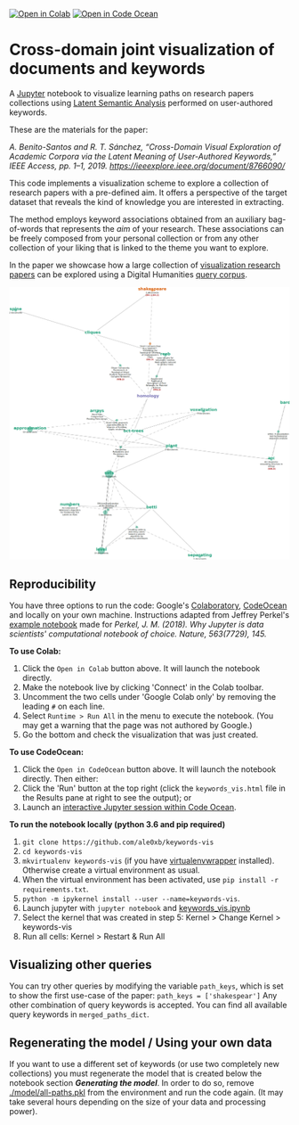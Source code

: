[![Open in Colab](https://colab.research.google.com/assets/colab-badge.svg)](https://colab.research.google.com/github/ale0xb/keywords-vis/blob/master/keywords_vis.ipynb)
[![Open in Code Ocean](https://codeocean.com/codeocean-assets/badge/open-in-code-ocean.svg)](https://doi.org/10.24433/CO.7350089.v1)

# Cross-domain joint visualization of documents and keywords

A [Jupyter](https://jupyter.org/) notebook to visualize learning paths on research papers collections using [Latent Semantic Analysis](http://www.scholarpedia.org/article/Latent_semantic_analysis) performed on user-authored keywords.

These are the materials for the paper:

*A. Benito-Santos and R. T. Sánchez, “Cross-Domain Visual Exploration of Academic Corpora via the Latent Meaning of User-Authored Keywords,” IEEE Access, pp. 1–1, 2019. https://ieeexplore.ieee.org/document/8766090/*

This code implements a visualization scheme to explore a collection of research papers with a pre-defined aim. It offers a perspective of the target dataset that reveals the kind of knowledge you are interested in extracting. 

The method employs keyword associations obtained from an auxiliary bag-of-words that represents the *aim* of your research. 
These associations can be freely composed from your personal collection or from any other collection of your liking that is linked to the theme you want to explore. 

In the paper we showcase how a large collection of [visualization research papers](https://vispubdata.org) can be explored using a Digital Humanities [query corpus](datasets/dh_papers-complete.json).

![alt text](img/use-case.png "Use case: Exploring relevant visualization methods for the analysis of Shakespeare's plays")

## Reproducibility 

You have three options to run the code: Google's [Colaboratory](https://research.google.com/colaboratory/), [CodeOcean](https://codeocean.com) and locally on your own machine. 
Instructions adapted from Jeffrey Perkel's [example notebook](https://github.com/jperkel/example_notebook) made for *Perkel, J. M. (2018). Why Jupyter is data scientists' computational notebook of choice. Nature, 563(7729), 145.*

**To use Colab:**
1. Click the `Open in Colab` button above. It will launch the notebook directly.
2. Make the notebook live by clicking 'Connect' in the Colab toolbar. 
3. Uncomment the two cells under 'Google Colab only' by removing the leading `#` on each line.
4. Select `Runtime > Run All` in the menu to execute the notebook. (You may get a warning that the page was not authored by Google.) 
5. Go the bottom and check the visualization that was just created.

**To use CodeOcean:**
1. Click the `Open in CodeOcean` button above. It will launch the notebook directly. Then either:
2. Click the 'Run' button at the top right (click the `keywords_vis.html` file in the Results pane at right to see the output); or 
3. Launch an [interactive Jupyter session within Code Ocean](https://help.codeocean.com/interactive-sessions/interactive-jupyter-sessions).

**To run the notebook locally (python 3.6 and pip required)**
1. `git clone https://github.com/ale0xb/keywords-vis`
2. `cd keywords-vis`
3. `mkvirtualenv keywords-vis` (if you have [virtualenvwrapper](https://pypi.org/project/virtualenvwrapper/) installed). Otherwise create a virtual environment as usual.
4. When the virtual environment has been activated, use `pip install -r requirements.txt`.
5. `python -m ipykernel install --user --name=keywords-vis`.
6. Launch jupyter with `jupyter notebook` and [keywords_vis.ipynb](keywords_vis.ipynb)
7. Select the kernel that was created in step 5: Kernel > Change Kernel > keywords-vis
8. Run all cells: Kernel > Restart & Run All 

## Visualizing other queries
You can try other queries by modifying the variable `path_keys`, which is set to show the first use-case of the paper: `path_keys = ['shakespear']`
Any other combination of query keywords is accepted. You can find all available query keywords in `merged_paths_dict`. 

## Regenerating the model / Using your own data
If you want to use a different set of keywords (or use two completely new collections) you must regenerate the model that is created below the notebook section ***Generating the model***. In order to do so, remove [./model/all-paths.pkl](model/all-paths.pkl) from the environment and run the code again. (It may take several hours depending on the size of your data and processing power).





